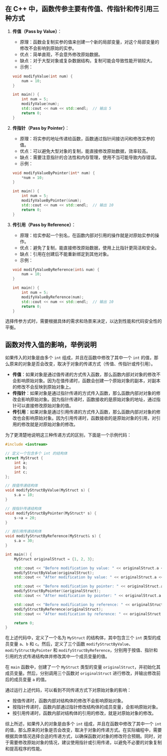 ## 在 C++ 中，函数传参主要有传值、传指针和传引用三种方式

1. **传值（Pass by Value）**：
    - 原理：函数会复制实参的值来创建一个新的局部变量，对这个局部变量的修改不会影响到原始的实参。
    - 优点：简单直观，不会意外修改原始数据。
    - 缺点：对于大型对象或复杂数据结构，复制可能会导致性能开销较大。
    - 示例：
    ```cpp
    void modifyValue(int num) {
        num = 10;
    }

    int main() {
        int num = 5;
        modifyValue(num);
        std::cout << num << std::endl;  // 输出 5
        return 0;
    }
    ```

2. **传指针（Pass by Pointer）**：
    - 原理：将实参的地址传递给函数，函数通过指针间接访问和修改实参的值。
    - 优点：可以避免大型对象的复制，能直接修改原始数据，效率较高。
    - 缺点：需要注意指针的合法性和内存管理，使用不当可能导致内存错误。
    - 示例：
    ```cpp
    void modifyValueByPointer(int* num) {
        *num = 10;
    }

    int main() {
        int num = 5;
        modifyValueByPointer(&num);
        std::cout << num << std::endl;  // 输出 10
        return 0;
    }
    ```

3. **传引用（Pass by Reference）**：
    - 原理：给实参起一个别名，在函数内部对引用的操作就是对原始实参的操作。
    - 优点：避免了复制，能直接修改原始数据，使用上比指针更简洁和安全。
    - 缺点：引用在创建后不能重新绑定到其他对象。
    - 示例：
    ```cpp
    void modifyValueByReference(int& num) {
        num = 10;
    }

    int main() {
        int num = 5;
        modifyValueByReference(num);
        std::cout << num << std::endl;  // 输出 10
        return 0;
    }
    ```

选择传参方式时，需要根据具体的需求和场景来决定，以达到性能和代码安全性的平衡。 

## 函数对传入值的影响，举例说明

如果传入的对象是由多个 `int` 组成，并且在函数中修改了其中一个 `int` 的值，那么原来的对象是否会改变，取决于对象的传递方式（传值、传指针或传引用）。

- **传值**：如果对象是通过值传递的方式传入函数，那么函数内部对对象的修改不会影响原始对象。因为在值传递时，函数会创建一个原始对象的副本，对副本的修改不会反映到原始对象上。
- **传指针**：如果对象是通过指针传递的方式传入函数，那么函数内部对对象的修改会影响原始对象。因为指针传递时，函数接收的是原始对象的地址，通过指针可以直接修改原始对象的值。
- **传引用**：如果对象是通过引用传递的方式传入函数，那么函数内部对对象的修改也会影响原始对象。因为引用传递时，函数接收的是原始对象的引用，对引用的修改就是对原始对象的修改。

为了更清楚地说明这三种传递方式的区别，下面是一个示例代码：

```cpp
#include <iostream>

// 定义一个包含多个 int 的结构体
struct MyStruct {
    int a;
    int b;
    int c;
};

// 按值传递结构体
void modifyStructByValue(MyStruct s) {
    s.a = 10;
}

// 按指针传递结构体
void modifyStructByPointer(MyStruct* s) {
    s->a = 20;
}

// 按引用传递结构体
void modifyStructByReference(MyStruct& s) {
    s.a = 30;
}

int main() {
    MyStruct originalStruct = {1, 2, 3};

    std::cout << "Before modification by value: " << originalStruct.a << std::endl;
    modifyStructByValue(originalStruct);
    std::cout << "After modification by value: " << originalStruct.a << std::endl;

    std::cout << "Before modification by pointer: " << originalStruct.a << std::endl;
    modifyStructByPointer(&originalStruct);
    std::cout << "After modification by pointer: " << originalStruct.a << std::endl;

    std::cout << "Before modification by reference: " << originalStruct.a << std::endl;
    modifyStructByReference(originalStruct);
    std::cout << "After modification by reference: " << originalStruct.a << std::endl;

    return 0;
}
```

在上述代码中，定义了一个名为 `MyStruct` 的结构体，其中包含三个 `int` 类型的成员变量 `a`、`b` 和 `c`。然后，定义了三个函数 `modifyStructByValue`、`modifyStructByPointer` 和 `modifyStructByReference`，分别用于按值、指针和引用的方式传递结构体并修改其中一个成员变量的值。

在 `main` 函数中，创建了一个 `MyStruct` 类型的变量 `originalStruct`，并初始化其成员变量。然后，分别调用三个函数对 `originalStruct` 进行修改，并输出修改前后的成员变量 `a` 的值。

通过运行上述代码，可以看到不同传递方式下对原始对象的影响：
- 按值传递时，函数内部对结构体的修改不会影响原始对象。
- 按指针传递时，函数内部通过指针修改结构体的成员变量，会影响原始对象。
- 按引用传递时，函数内部对结构体的引用的修改，就是对原始对象的修改。

综上所述，如果传入的对象是由多个 `int` 组成，并且在函数中修改了其中一个 `int` 的值，那么原来的对象是否会改变，取决于对象的传递方式。在实际编程中，需要根据具体情况选择合适的传递方式，以确保函数对对象的修改符合预期。同时，对于需要修改原始对象的情况，建议使用指针或引用传递，以避免不必要的对象复制和提高程序的性能。
